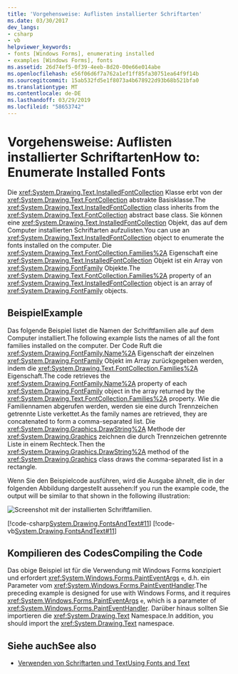 ```yaml
---
title: 'Vorgehensweise: Auflisten installierter Schriftarten'
ms.date: 03/30/2017
dev_langs:
- csharp
- vb
helpviewer_keywords:
- fonts [Windows Forms], enumerating installed
- examples [Windows Forms], fonts
ms.assetid: 26d74ef5-0f39-4eeb-8d20-00e66e014abe
ms.openlocfilehash: e56f06d6f7a762a1ef1ff85fa30751ea64f9f14b
ms.sourcegitcommit: 15ab532fd5e1f8073a4b678922d93b68b521bfa0
ms.translationtype: MT
ms.contentlocale: de-DE
ms.lasthandoff: 03/29/2019
ms.locfileid: "58653742"
---
```

# <a name="how-to-enumerate-installed-fonts"></a><span data-ttu-id="cd314-102">Vorgehensweise: Auflisten installierter Schriftarten</span><span class="sxs-lookup"><span data-stu-id="cd314-102">How to: Enumerate Installed Fonts</span></span>
<span data-ttu-id="cd314-103">Die <xref:System.Drawing.Text.InstalledFontCollection> Klasse erbt von der <xref:System.Drawing.Text.FontCollection> abstrakte Basisklasse.</span><span class="sxs-lookup"><span data-stu-id="cd314-103">The <xref:System.Drawing.Text.InstalledFontCollection> class inherits from the <xref:System.Drawing.Text.FontCollection> abstract base class.</span></span> <span data-ttu-id="cd314-104">Sie können eine <xref:System.Drawing.Text.InstalledFontCollection> Objekt, das auf dem Computer installierten Schriftarten aufzulisten.</span><span class="sxs-lookup"><span data-stu-id="cd314-104">You can use an <xref:System.Drawing.Text.InstalledFontCollection> object to enumerate the fonts installed on the computer.</span></span> <span data-ttu-id="cd314-105">Die <xref:System.Drawing.Text.FontCollection.Families%2A> Eigenschaft eine <xref:System.Drawing.Text.InstalledFontCollection> Objekt ist ein Array von <xref:System.Drawing.FontFamily> Objekte.</span><span class="sxs-lookup"><span data-stu-id="cd314-105">The <xref:System.Drawing.Text.FontCollection.Families%2A> property of an <xref:System.Drawing.Text.InstalledFontCollection> object is an array of <xref:System.Drawing.FontFamily> objects.</span></span>  
  
## <a name="example"></a><span data-ttu-id="cd314-106">Beispiel</span><span class="sxs-lookup"><span data-stu-id="cd314-106">Example</span></span>  
 <span data-ttu-id="cd314-107">Das folgende Beispiel listet die Namen der Schriftfamilien alle auf dem Computer installiert.</span><span class="sxs-lookup"><span data-stu-id="cd314-107">The following example lists the names of all the font families installed on the computer.</span></span> <span data-ttu-id="cd314-108">Der Code Ruft die <xref:System.Drawing.FontFamily.Name%2A> Eigenschaft der einzelnen <xref:System.Drawing.FontFamily> Objekt im Array zurückgegeben werden, indem die <xref:System.Drawing.Text.FontCollection.Families%2A> Eigenschaft.</span><span class="sxs-lookup"><span data-stu-id="cd314-108">The code retrieves the <xref:System.Drawing.FontFamily.Name%2A> property of each <xref:System.Drawing.FontFamily> object in the array returned by the <xref:System.Drawing.Text.FontCollection.Families%2A> property.</span></span> <span data-ttu-id="cd314-109">Wie die Familiennamen abgerufen werden, werden sie eine durch Trennzeichen getrennte Liste verkettet.</span><span class="sxs-lookup"><span data-stu-id="cd314-109">As the family names are retrieved, they are concatenated to form a comma-separated list.</span></span> <span data-ttu-id="cd314-110">Die <xref:System.Drawing.Graphics.DrawString%2A> Methode der <xref:System.Drawing.Graphics> zeichnen die durch Trennzeichen getrennte Liste in einem Rechteck.</span><span class="sxs-lookup"><span data-stu-id="cd314-110">Then the <xref:System.Drawing.Graphics.DrawString%2A> method of the <xref:System.Drawing.Graphics> class draws the comma-separated list in a rectangle.</span></span>  
  
 <span data-ttu-id="cd314-111">Wenn Sie den Beispielcode ausführen, wird die Ausgabe ähnelt, die in der folgenden Abbildung dargestellt aussehen:</span><span class="sxs-lookup"><span data-stu-id="cd314-111">If you run the example code, the output will be similar to that shown in the following illustration:</span></span>  
  
 ![Screenshot mit der installierten Schriftfamilien.](./media/how-to-enumerate-installed-fonts/list-installed-font-families.png)  
  
 [!code-csharp[System.Drawing.FontsAndText#11](~/samples/snippets/csharp/VS_Snippets_Winforms/System.Drawing.FontsAndText/CS/Class1.cs#11)]
 [!code-vb[System.Drawing.FontsAndText#11](~/samples/snippets/visualbasic/VS_Snippets_Winforms/System.Drawing.FontsAndText/VB/Class1.vb#11)]  
  
## <a name="compiling-the-code"></a><span data-ttu-id="cd314-113">Kompilieren des Codes</span><span class="sxs-lookup"><span data-stu-id="cd314-113">Compiling the Code</span></span>  
 <span data-ttu-id="cd314-114">Das obige Beispiel ist für die Verwendung mit Windows Forms konzipiert und erfordert <xref:System.Windows.Forms.PaintEventArgs> `e`, d.h. ein Parameter vom <xref:System.Windows.Forms.PaintEventHandler>.</span><span class="sxs-lookup"><span data-stu-id="cd314-114">The preceding example is designed for use with Windows Forms, and it requires <xref:System.Windows.Forms.PaintEventArgs> `e`, which is a parameter of <xref:System.Windows.Forms.PaintEventHandler>.</span></span> <span data-ttu-id="cd314-115">Darüber hinaus sollten Sie importieren die <xref:System.Drawing.Text> Namespace.</span><span class="sxs-lookup"><span data-stu-id="cd314-115">In addition, you should import the <xref:System.Drawing.Text> namespace.</span></span>  
  
## <a name="see-also"></a><span data-ttu-id="cd314-116">Siehe auch</span><span class="sxs-lookup"><span data-stu-id="cd314-116">See also</span></span>
- [<span data-ttu-id="cd314-117">Verwenden von Schriftarten und Text</span><span class="sxs-lookup"><span data-stu-id="cd314-117">Using Fonts and Text</span></span>](using-fonts-and-text.md)
